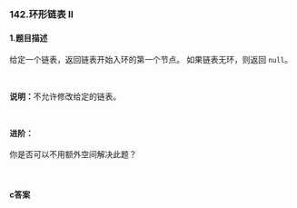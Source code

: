### 142.环形链表 II

#### 1.题目描述

<p>给定一个链表，返回链表开始入环的第一个节点。&nbsp;如果链表无环，则返回&nbsp;<code>null</code>。</p><br/><p><strong>说明：</strong>不允许修改给定的链表。</p><br/><p><strong>进阶：</strong><br><br/>你是否可以不用额外空间解决此题？</p><br/>

#### c答案

```c

